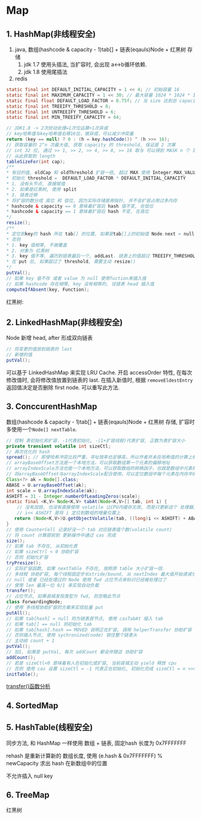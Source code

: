 # Map

## 1. HashMap(非线程安全)

1. java, 数组(hashcode & capacity - 1)tab[] + 链表(eqauls)Node + 红黑树 存储
   1. jdk 1.7 使用头插法, 当扩容时, 会出现 a<->b循环依赖.
   2. jdk 1.8 使用尾插法
2. redis

``` java
static final int DEFAULT_INITIAL_CAPACITY = 1 << 4; // 初始容量 16
static final int MAXIMUM_CAPACITY = 1 << 30; // 最大容量 1024 * 1024 * 1024, int的正数最大可达231-1，而没办法取到231。所以容量也无法达到231。又需要让容量满足2的幂次。所以设置为230
static final float DEFAULT_LOAD_FACTOR = 0.75f; // 当 size 达到总 capacity 75% 开始扩容
static final int TREEIFY_THRESHOLD = 8;
static final int UNTREEIFY_THRESHOLD = 6;
static final int MIN_TREEIFY_CAPACITY = 64;

// JDK1.8 -> 2次扰动处理=1次位运算+1次异或
// key哈希值与key哈希值右移16位，做异或，可以减少冲突量
return (key == null) ? 0 : (h = key.hashCode()) ^ (h >>> 16);
// 获取容量的 2^n 次最大值, 获取 capacity 的 threshold, 保证是 2 次幂
// int 32 位, 通过 >> 1, >> 2, >> 4, >> 8, >> 16 取与 可以得到 MASK n 个 1
// 从此获取到 length
tableSizeFor(int cap);
/**
* 有旧的值, oldCap 和 oldThreshold 扩容一倍, 超过 MAX 使用 Integer.MAX_VALUE
* 初始化 threshold =  DEFAULT_LOAD_FACTOR * DEFAULT_INITIAL_CAPACITY
* 1. 没有头节点, 直接赋值
* 2. 如果是红黑树, 使用 split
* 3. 链表迁移
* 将扩容的数分成 高位 和 低位, 因为实际存储是用指针, 并不会扩容占用过多内存
* hashcode & capacity == 0 意味着扩容后 hash 值不变, 在低位
* hashcode & capacity == 1 意味着扩容后 hash 不变, 在高位
*/
resize();
/**
* 定位到key的 hash 所在 tab[] 的位置, 如果是tab[]上的初始值 Node.next = null
* 否则
* 1. key 值相等, 不做覆盖
* 2. 对象为 红黑树
* 3. key 值不等, 遍历到链表最后一个, addLast. 链表上的值超过 TREEIFY_THRESHOLD-1 转成红黑树
* 在 put 后, 如果超过了 threshold, 需要主动 resize()
*/
putVal();
// 如果 key 值不存 或者 value 为 null 使用fuction来插入值
// 如果 hashcode 存在相等, key 没有相等的, 往链表 head 插入值
computeIfAbsent(key, Function);
```

红黑树:

## 2. LinkedHashMap(非线程安全)

Node 新增 head, after 形成双向链表

``` java
// 将变更的值放到链表的 last
// 新增的值
putVal();
```

可以基于 LinkedHashMap 来实现 LRU Cache. 开启 accessOrder 特性, 在每次修改值时, 会将修改值放置到链表的 last. 在插入新值时, 根据 `removeEldestEntry` 返回值决定是否删除 first node. 可以重写此方法.

## 3. ConccurentHashMap

数组(hashcode & capacity - 1)tab[] + 链表(eqauls)Node + 红黑树 存储, 扩容时多使用一个`Node[] nextTable`.

``` java
// 控制 表初始化和扩容. -1代表初始化, -(1+扩容线程)代表扩容, 正数为表扩容大小
private transient volatile int sizeCtl;
// 再次优化的 hash
spread(); // 即使哈希冲突比较严重，寻址效率也足够高，所以作者并未在哈希值的计算上做过多设计，只是将Key的hashCode值与其高16位作异或并保证最高位为0（从而保证最终结果为正整数）
// arrayBaseOffset方法是一个本地方法，可以获取数组第一个元素的偏移地址
// arrayIndexScale方法也是一个本地方法，可以获取数组的转换因子，也就是数组中元素的增量地址
// 将arrayBaseOffset与arrayIndexScale配合使用，可以定位数组中每个元素在内存中的位置
Class<?> ak = Node[].class;
ABASE = U.arrayBaseOffset(ak);
int scale = U.arrayIndexScale(ak);
ASHIFT = 31 - Integer.numberOfLeadingZeros(scale);
static final <K,V> Node<K,V> tabAt(Node<K,V>[] tab, int i) {
    // 没有加锁, 也没有直接使用 volatile 让CPU内缓存无效, 而是只更新这个 处理器上的工作内存
    // i<< ASHIFT 是将 i 定位到数组的增量位置上
   return (Node<K,V>)U.getObjectVolatile(tab, ((long)i << ASHIFT) + ABASE);
}
// 使用 CounterCell 记录好没一个 tab 对应链表值个数(volatile count)
// 将 count 计算提前到 更新操作中通过 cas 完成
size();
// 如果 tab 不存在, 从初始化表
// 如果 sizeCtrl < 0 协助扩容
// 否则 初始化扩容
tryPresize();
// 实际扩容函数, 如果 nextTable 不存在, 按照原 table 大小扩容一倍.
// 多线程 协助扩容, 每个线程固定步长stride/bound, 从 nextIndex 最大值开始递减分配
// null 或者 已经处理过的 Node 使用 fwd 占位节点来标识已经被处理过了
// 使用 len 最高一位 0/1 来实现自动负载
transfer();
// 占位节点, 如果县城发现类型为 fwd, 则忽略此节点
class ForwardingNode;
// 使用 多线程协助扩容的方案来实现批量 put
putAll();
// 如果 tab[hash] = null 则为链表首节点, 使用 casTabAt 插入 tab
// 如果 tab[] == null 则初始化 tab
// 如果 tab[hash].hash == MOVED 说明正在扩容, 调用 helperTransfer 协助扩容
// 否则插入节点, 使用 sychronized(node) 锁住整个链表头
// 主动给 count + 1
putVal();
// 加1, 如果是 putVal, 每次 addCount 都会伴随这 协助扩容
addCount();
// 若是 sizeCtl<0 意味着有人在初始化或扩容, 当前县城主动 yield 释放 cpu
// 否则 使用 cas 设置 sizeCtl = -1 代表正在初始化, 初始化完成 sizeCtl = n >>> 2
initTable();
```

[transfer()函数分析](https://juejin.im/post/5b00160151882565bd2582e0)

## 4. SortedMap

## 5. HashTable(线程安全)

同步方法, 和 HashMap 一样使用 数组 + 链表, 固定hash 长度为 0x7FFFFFFF

rehash 是重新计算新的 数组长度, 使用 (e.hash & 0x7FFFFFFF) % newCapacity 求出 hash 在新数组中的位置

不允许插入 null key

## 6. TreeMap

红黑树
